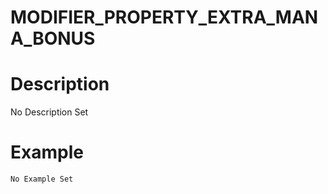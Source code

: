 # MODIFIER_PROPERTY_EXTRA_MANA_BONUS
# Description
No Description Set
# Example
```No Example Set```